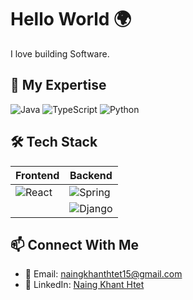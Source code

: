 # Hello World 🌍

I love building Software.

## 🔧 My Expertise
![Java](https://img.shields.io/badge/Java-ED8B00?style=for-the-badge&logo=openjdk&logoColor=white)
![TypeScript](https://img.shields.io/badge/TypeScript-3178C6?style=for-the-badge&logo=typescript&logoColor=white)
![Python](https://img.shields.io/badge/Python-3776AB?style=for-the-badge&logo=python&logoColor=white)

## 🛠️ Tech Stack
|  Frontend  |  Backend  |
|------------|-----------|
| ![React](https://img.shields.io/badge/React-61DAFB?style=for-the-badge&logo=react&logoColor=black) | ![Spring](https://img.shields.io/badge/Spring-6DB33F?style=for-the-badge&logo=spring&logoColor=white) | 
|  | ![Django](https://img.shields.io/badge/Django-092E20?style=for-the-badge&logo=django&logoColor=white) | 

## 📫 Connect With Me
- 📧 Email: [naingkhanthtet15@gmail.com](mailto:naingkhanthtet15@gmail.com)
- 🔗 LinkedIn: [Naing Khant Htet](https://www.linkedin.com/in/naingkhanthtet/)

